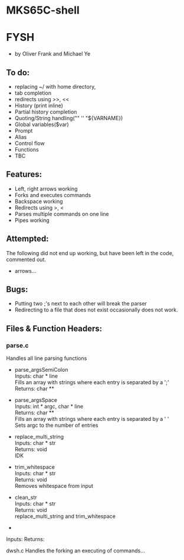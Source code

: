 # MKS65C-shell
# FYSH
- by Oliver Frank and Michael Ye
## To do:
- replacing ~/ with home directory,  
- tab completion  
- redirects using >>, <<
- History (print inline)
- Partial history completion
- Quoting/String handling("" '' "${VARNAME})
- Global variables($var)
- Prompt
- Alias
- Control flow
- Functions
- TBC
## Features:
- Left, right arrows working  
- Forks and executes commands  
- Backspace working  
- Redirects using >, <  
- Parses multiple commands on one line  
- Pipes working  
## Attempted:
The following did not end up working, but have been left in the code, commented out.
- arrows...
## Bugs:
- Putting two ;'s next to each other will break the parser
- Redirecting to a file that does not exist occasionally does not work.  
## Files & Function Headers:
### parse.c
Handles all line parsing functions

- parse_argsSemiColon  
Inputs: char * line  
Fills an array with strings where each entry is separated by a ';'  
Returns: char **
- parse_argsSpace  
Inputs: int \* argc, char * line  
Returns: char **  
Fills an array with strings where each entry is separated by a ' '  
Sets argc to the number of entries
- replace_multi_string  
Inputs: char * str  
Returns: void  
IDK

- trim_whitespace  
Inputs: char * str  
Returns: void  
Removes whitespace from input
- clean_str  
Inputs: char * str  
Returns: void  
replace_multi_string and trim_whitespace
-
Inputs:
Returns:

dwsh.c
	Handles the forking an executing of commands...
